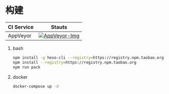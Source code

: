 # 构建

| CI Service | Stauts                          |
| ---------- | ------------------------------- |
| AppVeyor   | [![AppVeyor-Img]][AppVeyor-Url] |

1. bash
    ```sh
    npm install -g hexo-cli --registry=https://registry.npm.taobao.org
    npm install --registry=https://registry.npm.taobao.org
    npm run pack
    ```
 1. docker
    ```sh
    docker-compose up -d
    ```


[AppVeyor-Img]:https://ci.appveyor.com/api/projects/status/elf7njee7eewnmco/branch/master?svg=true
[AppVeyor-Url]:https://ci.appveyor.com/project/linianhui/linianhui-github-io/branch/master